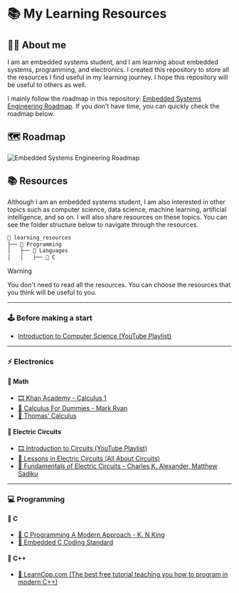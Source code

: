 # 📚 My Learning Resources

## 👨‍💻 About me

I am an embedded systems student, and I am learning about embedded systems, programming, and electronics. I created this repository to store all the resources I find useful in my learning journey. I hope this repository will be useful to others as well.

I mainly follow the roadmap in this repository: [Embedded Systems Engineering Roadmap](https://github.com/m3y54m/Embedded-Engineering-Roadmap). If you don't have time, you can quickly check the roadmap below.

## 🗺️ Roadmap

![Embedded Systems Engineering Roadmap](https://github.com/m3y54m/Embedded-Engineering-Roadmap/releases/latest/download/Embedded-Engineering-Roadmap.png)

## 📚 Resources

Although I am an embedded systems student, I am also interested in other topics such as computer science, data science, machine learning, artificial intelligence, and so on. I will also share resources on these topics. You can see the folder structure below to navigate through the resources.

```txt
📁 learning_resources
├── 📁 Programming
│   ├── 📁 Languages
│   │   ├── 📁 C
```

> [!WARNING]
> You don't need to read all the resources. You can choose the resources that you think will be useful to you.

---

### 🕹️ Before making a start

- [Introduction to Computer Science (YouTube Playlist)](https://www.youtube.com/playlist?list=PL8dPuuaLjXtNlUrzyH5r6jN9ulIgZBpdo)

---

### ⚡ Electronics

#### 🔵 Math

- [🎞️ Khan Academy - Calculus 1](https://www.khanacademy.org/math/calculus-1)
- [📘 Calculus For Dummies - Mark Ryan](/Electronics/Math/Calculus%20For%20Dummies.pdf)
- [📘 Thomas' Calculus](/Electronics/Math/Thomas%20Calculus%2014th%20Edition.pdf)

#### 🔵 Electric Circuits

- [🎞️ Introduction to Circuits (YouTube Playlist)](https://www.youtube.com/playlist?list=PLKL6KBeCnI3U6KNZEiitdtqvrxkBhpuOp)
- [🔗 Lessons in Electric Circuits (All About Circuits)](https://www.allaboutcircuits.com/textbook/)
- [📘 Fundamentals of Electric Circuits - Charles K. Alexander, Matthew Sadiku](/Electronics/Electric%20Circuits/Fundamentals%20of%20Electric%20Circuits%20(5th%20Ed).pdf)

---

### 💻 Programming

#### 🔵 C

- [📘 C Programming A Modern Approach - K. N King](/Programming/Languages/C/C%20Programming%20A%20Modern%20Approach.pdf)
- [📘 Embedded C Coding Standard](/Programming/Languages/C/Embedded%20C%20Coding%20Standard.pdf)

#### 🔵 C++

- [🔗 LearnCpp.com (The best free tutorial teaching you how to program in modern C++)](https://www.learncpp.com/)
